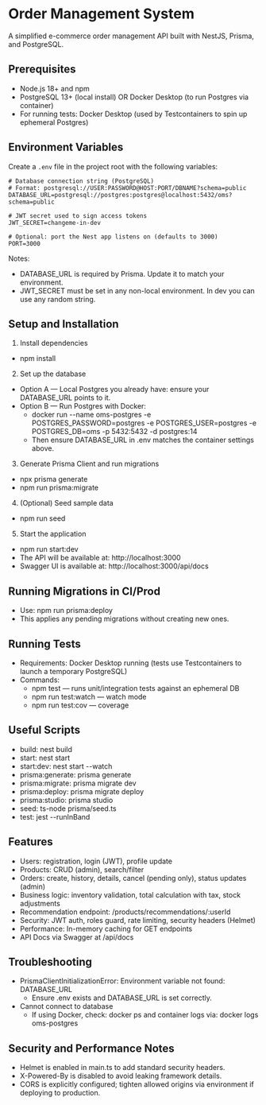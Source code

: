 # Order Management System

A simplified e-commerce order management API built with NestJS, Prisma, and PostgreSQL.

## Prerequisites
- Node.js 18+ and npm
- PostgreSQL 13+ (local install) OR Docker Desktop (to run Postgres via container)
- For running tests: Docker Desktop (used by Testcontainers to spin up ephemeral Postgres)

## Environment Variables
Create a `.env` file in the project root with the following variables:

```
# Database connection string (PostgreSQL)
# Format: postgresql://USER:PASSWORD@HOST:PORT/DBNAME?schema=public
DATABASE_URL=postgresql://postgres:postgres@localhost:5432/oms?schema=public

# JWT secret used to sign access tokens
JWT_SECRET=changeme-in-dev

# Optional: port the Nest app listens on (defaults to 3000)
PORT=3000
```

Notes:
- DATABASE_URL is required by Prisma. Update it to match your environment.
- JWT_SECRET must be set in any non-local environment. In dev you can use any random string.

## Setup and Installation

1) Install dependencies
- npm install

2) Set up the database
- Option A — Local Postgres you already have: ensure your DATABASE_URL points to it.
- Option B — Run Postgres with Docker:
  - docker run --name oms-postgres -e POSTGRES_PASSWORD=postgres -e POSTGRES_USER=postgres -e POSTGRES_DB=oms -p 5432:5432 -d postgres:14
  - Then ensure DATABASE_URL in .env matches the container settings above.

3) Generate Prisma Client and run migrations
- npx prisma generate
- npm run prisma:migrate

4) (Optional) Seed sample data
- npm run seed

5) Start the application
- npm run start:dev
- The API will be available at: http://localhost:3000
- Swagger UI is available at: http://localhost:3000/api/docs

## Running Migrations in CI/Prod
- Use: npm run prisma:deploy
- This applies any pending migrations without creating new ones.

## Running Tests
- Requirements: Docker Desktop running (tests use Testcontainers to launch a temporary PostgreSQL)
- Commands:
  - npm test — runs unit/integration tests against an ephemeral DB
  - npm run test:watch — watch mode
  - npm run test:cov — coverage

## Useful Scripts
- build: nest build
- start: nest start
- start:dev: nest start --watch
- prisma:generate: prisma generate
- prisma:migrate: prisma migrate dev
- prisma:deploy: prisma migrate deploy
- prisma:studio: prisma studio
- seed: ts-node prisma/seed.ts
- test: jest --runInBand

## Features
- Users: registration, login (JWT), profile update
- Products: CRUD (admin), search/filter
- Orders: create, history, details, cancel (pending only), status updates (admin)
- Business logic: inventory validation, total calculation with tax, stock adjustments
- Recommendation endpoint: /products/recommendations/:userId
- Security: JWT auth, roles guard, rate limiting, security headers (Helmet)
- Performance: In-memory caching for GET endpoints
- API Docs via Swagger at /api/docs

## Troubleshooting
- PrismaClientInitializationError: Environment variable not found: DATABASE_URL
  - Ensure .env exists and DATABASE_URL is set correctly.
- Cannot connect to database
  - If using Docker, check: docker ps and container logs via: docker logs oms-postgres

## Security and Performance Notes
- Helmet is enabled in main.ts to add standard security headers.
- X-Powered-By is disabled to avoid leaking framework details.
- CORS is explicitly configured; tighten allowed origins via environment if deploying to production.